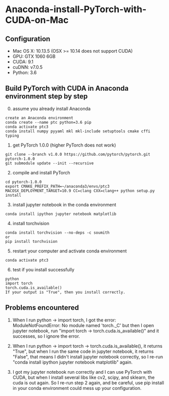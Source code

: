 # Anaconda-install-PyTorch-with-CUDA-on-Mac


## Configuration
- Mac OS X: 10.13.5 (OSX >= 10.14 does not support CUDA)
- GPU: GTX 1060 6GB
- CUDA: 9.1 
- cuDNN: v7.0.5 
- Python: 3.6


## Build PyTorch with CUDA in Anaconda environment step by step
0. assume you already install Anaconda
```
create an Anaconda environment
conda create --name ptc python=3.6 pip
conda activate ptc3
conda install numpy pyyaml mkl mkl-include setuptools cmake cffi typing
```

1. get PyTorch 1.0.0 (higher PyTorch does not work)
```
git clone --branch v1.0.0 https://github.com/pytorch/pytorch.git pytorch-1.0.0
git submodule update --init --recursive
```

2. compile and install PyTorch
```
cd pytorch-1.0.0
export CMAKE_PREFIX_PATH=~/anaconda3/envs/ptc3
MACOSX_DEPLOYMENT_TARGET=10.9 CC=clang CXX=clang++ python setup.py install
```

3. install jupyter notebook in the conda environment
```
conda install ipython jupyter notebook matplotlib
```

4. install torchvision
```
conda install torchvision --no-deps -c soumith 
or
pip install torchvision
```

5. restart your computer and activate conda environment
```
conda activate ptc3
```

6. test if you install successfully
```
python
import torch
torch.cuda.is_available()
If your output is "True", then you install correctly.
```


## Problems encountered 
1. When I run python -> import torch, I got the error: ModuleNotFoundError: No module named 'torch._C' 
but then I open jupyter notebook, run "import torch -> torch.cuda.is_available()" and it successes, so I ignore the error.

2. When I run python -> import torch -> torch.cuda.is_available(), it returns "True", but when I run the same code in jupyter notebook, it returns "False", that means I didn't install jupyter notebook correctly, so I re-run "conda install ipython jupyter notebook matplotlib" again.

3. I got my jupyter notebook run correctly and I can use PyTorch with CUDA, but when I install several libs like cv2, scipy, and sklearn, the cuda is out again. So I re-run step 2 again, and be careful, use pip install in your conda environment could mess up your configuration.
